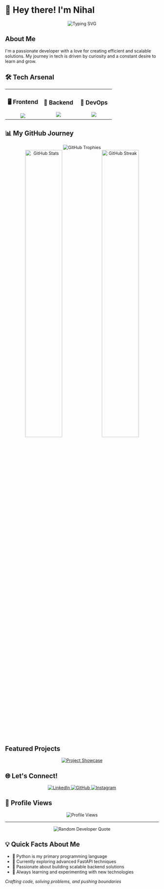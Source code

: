  # 👋 Hey there! I'm Nihal  
 
<div align="center">
  <img src="https://readme-typing-svg.demolab.com?font=Fira+Code&pause=1000&color=4B8BBE&center=true&vCenter=true&width=600&lines=Python+Enthusiast+%7C+Backend+Developer+%7C" alt="Typing SVG" />
</div>

## About Me

I'm a passionate developer with a love for creating efficient and scalable solutions. My journey in tech is driven by curiosity and a constant desire to learn and grow.

## 🛠️ Tech Arsenal

<div align="center">
  <table>
    <tr>
      <td align="center" width="33%">
        <h3>🖥️ Frontend</h3>
        <img src="https://skillicons.dev/icons?i=react,javascript,html,css" />
      </td>
      <td align="center" width="33%">
        <h3>🔧 Backend</h3>
        <img src="https://skillicons.dev/icons?i=python,django,fastapi,postgresql" />
      </td>
      <td align="center" width="33%">
        <h3>🚀 DevOps</h3>
        <img src="https://skillicons.dev/icons?i=kubernetes,docker,git,linux" />
      </td>
    </tr>
  </table>
</div>

## 📊 My GitHub Journey

<div align="center">
  <img src="https://github-profile-trophy.vercel.app/?username=Niaal-B&theme=radical&column=4&margin-w=15&margin-h=15" alt="GitHub Trophies" />
</div>

<div align="center">
  <img src="https://github-readme-stats.vercel.app/api?username=Niaal-B&show_icons=true&theme=tokyonight&hide_border=true" alt="GitHub Stats" width="49%" />
  <img src="https://github-readme-streak-stats.herokuapp.com/?user=Niaal-B&theme=tokyonight&hide_border=true" alt="GitHub Streak" width="49%" />
</div>

## Featured Projects

<div align="center">
  <a href="https://github.com/Niaal-B/your-awesome-project">
    <img src="https://github-readme-stats.vercel.app/api/pin/?username=Niaal-B&repo=Evara-Ecommerce&theme=tokyonight" alt="Project Showcase" />
  </a>
</div>

## 🌐 Let's Connect!

<div align="center">
  <a href="https://linkedin.com/in/Nihal B" target="_blank">
    <img src="https://img.shields.io/badge/LinkedIn-0077B5?style=for-the-badge&logo=linkedin&logoColor=white" alt="LinkedIn" />
  </a>
  <a href="https://github.com/Niaal-B" target="_blank">
    <img src="https://img.shields.io/badge/GitHub-100000?style=for-the-badge&logo=github&logoColor=white" alt="GitHub" />
  </a>
  <a href="https://instagram.com/niaal._" target="_blank">
    <img src="https://img.shields.io/badge/Instagram-E4405F?style=for-the-badge&logo=instagram&logoColor=white" alt="Instagram" />
  </a>
</div>

## 👀 Profile Views

<div align="center">
  <img src="https://komarev.com/ghpvc/?username=Niaal-B&color=blueviolet" alt="Profile Views" />
</div>

---

<div align="center">
  <img src="https://quotes-github-readme.vercel.app/api?type=horizontal&theme=tokyonight" alt="Random Developer Quote" />
</div>

## 💡 Quick Facts About Me

- 🐍 Python is my primary programming language
- 🌱 Currently exploring advanced FastAPI techniques
- 🤖 Passionate about building scalable backend solutions
- 🔬 Always learning and experimenting with new technologies

*Crafting code, solving problems, and pushing boundaries* 
